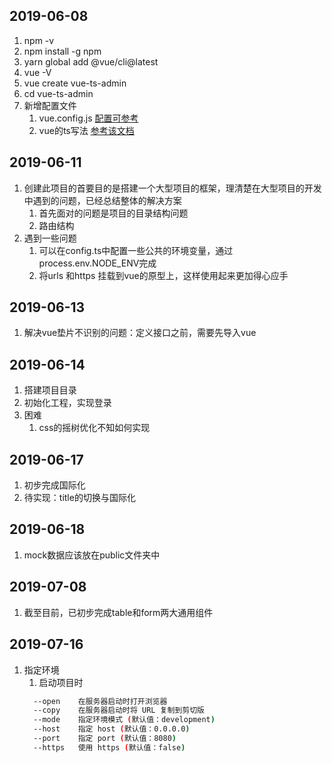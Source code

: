 ## 2019-06-08
1. npm -v
2. npm install -g npm
3. yarn global add @vue/cli@latest
4. vue -V
5. vue create vue-ts-admin
6. cd vue-ts-admin
7. 新增配置文件
    1. vue.config.js [配置可参考](https://cli.vuejs.org/zh/config/)
    2. vue的ts写法 [参考该文档](https://github.com/kaorun343/vue-property-decorator)
## 2019-06-11
1. 创建此项目的首要目的是搭建一个大型项目的框架，理清楚在大型项目的开发中遇到的问题，已经总结整体的解决方案
    1. 首先面对的问题是项目的目录结构问题
    2. 路由结构
2. 遇到一些问题
    1. 可以在config.ts中配置一些公共的环境变量，通过process.env.NODE_ENV完成
    2. 将urls 和https 挂载到vue的原型上，这样使用起来更加得心应手
## 2019-06-13
1. 解决vue垫片不识别的问题：定义接口之前，需要先导入vue
## 2019-06-14
1. 搭建项目目录
2. 初始化工程，实现登录
3. 困难
    1. css的摇树优化不知如何实现
## 2019-06-17
1. 初步完成国际化
2. 待实现：title的切换与国际化
## 2019-06-18
1. mock数据应该放在public文件夹中
## 2019-07-08
1. 截至目前，已初步完成table和form两大通用组件
## 2019-07-16
1. 指定环境
    1. 启动项目时
    ```bash
      --open    在服务器启动时打开浏览器
      --copy    在服务器启动时将 URL 复制到剪切版
      --mode    指定环境模式 (默认值：development)
      --host    指定 host (默认值：0.0.0.0)
      --port    指定 port (默认值：8080)
      --https   使用 https (默认值：false)
    ```
